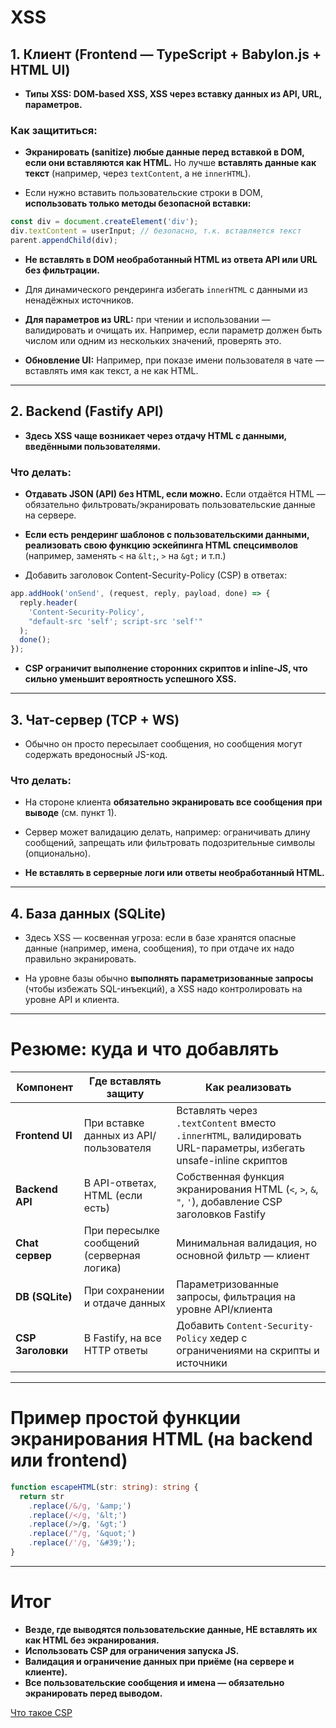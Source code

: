 # XSS 

## 1. Клиент (Frontend — TypeScript + Babylon.js + HTML UI)

* **Типы XSS: DOM-based XSS, XSS через вставку данных из API, URL, параметров.**

### Как защититься:

* **Экранировать (sanitize) любые данные перед вставкой в DOM, если они вставляются как HTML.**
  Но лучше **вставлять данные как текст** (например, через `textContent`, а не `innerHTML`).

* Если нужно вставить пользовательские строки в DOM, **использовать только методы безопасной вставки:**

```ts
const div = document.createElement('div');
div.textContent = userInput; // безопасно, т.к. вставляется текст
parent.appendChild(div);
```

* **Не вставлять в DOM необработанный HTML из ответа API или URL без фильтрации.**

* Для динамического рендеринга избегать `innerHTML` с данными из ненадёжных источников.

* **Для параметров из URL:** при чтении и использовании — валидировать и очищать их. Например, если параметр должен быть числом или одним из нескольких значений, проверять это.

* **Обновление UI:** Например, при показе имени пользователя в чате — вставлять имя как текст, а не как HTML.

---

## 2. Backend (Fastify API)

* **Здесь XSS чаще возникает через отдачу HTML с данными, введёнными пользователями.**

### Что делать:

* **Отдавать JSON (API) без HTML, если можно.** Если отдаётся HTML — обязательно фильтровать/экранировать пользовательские данные на сервере.

* **Если есть рендеринг шаблонов с пользовательскими данными, реализовать свою функцию эскейпинга HTML спецсимволов** (например, заменять `<` на `&lt;`, `>` на `&gt;` и т.п.)

* Добавить заголовок Content-Security-Policy (CSP) в ответах:

```ts
app.addHook('onSend', (request, reply, payload, done) => {
  reply.header(
    'Content-Security-Policy',
    "default-src 'self'; script-src 'self'"
  );
  done();
});
```

* **CSP ограничит выполнение сторонних скриптов и inline-JS, что сильно уменьшит вероятность успешного XSS.**

---

## 3. Чат-сервер (TCP + WS)

* Обычно он просто пересылает сообщения, но сообщения могут содержать вредоносный JS-код.

### Что делать:

* На стороне клиента **обязательно экранировать все сообщения при выводе** (см. пункт 1).

* Сервер может валидацию делать, например: ограничивать длину сообщений, запрещать или фильтровать подозрительные символы (опционально).

* **Не вставлять в серверные логи или ответы необработанный HTML.**

---

## 4. База данных (SQLite)

* Здесь XSS — косвенная угроза: если в базе хранятся опасные данные (например, имена, сообщения), то при отдаче их надо правильно экранировать.

* На уровне базы обычно **выполнять параметризованные запросы** (чтобы избежать SQL-инъекций), а XSS надо контролировать на уровне API и клиента.

---

# Резюме: куда и что добавлять

| Компонент         | Где вставлять защиту                       | Как реализовать                                                                                                 |
| ----------------- | ------------------------------------------ | --------------------------------------------------------------------------------------------------------------- |
| **Frontend UI**   | При вставке данных из API/пользователя     | Вставлять через `.textContent` вместо `.innerHTML`, валидировать URL-параметры, избегать unsafe-inline скриптов |
| **Backend API**   | В API-ответах, HTML (если есть)            | Собственная функция экранирования HTML (`<`, `>`, `&`, `"`, `'`), добавление CSP заголовков Fastify             |
| **Chat сервер**   | При пересылке сообщений (серверная логика) | Минимальная валидация, но основной фильтр — клиент                                                              |
| **DB (SQLite)**   | При сохранении и отдаче данных             | Параметризованные запросы, фильтрация на уровне API/клиента                                                     |
| **CSP Заголовки** | В Fastify, на все HTTP ответы              | Добавить `Content-Security-Policy` хедер с ограничениями на скрипты и источники                                 |

---

# Пример простой функции экранирования HTML (на backend или frontend)

```ts
function escapeHTML(str: string): string {
  return str
    .replace(/&/g, '&amp;')
    .replace(/</g, '&lt;')
    .replace(/>/g, '&gt;')
    .replace(/"/g, '&quot;')
    .replace(/'/g, '&#39;');
}
```

---

# Итог

* **Везде, где выводятся пользовательские данные, НЕ вставлять их как HTML без экранирования.**
* **Использовать CSP для ограничения запуска JS.**
* **Валидация и ограничение данных при приёме (на сервере и клиенте).**
* **Все пользовательские сообщения и имена — обязательно экранировать перед выводом.**


[Что такое CSP](https://github.com/OnnaMcadva/P_Pong/blob/main/injections/CSP.md)
